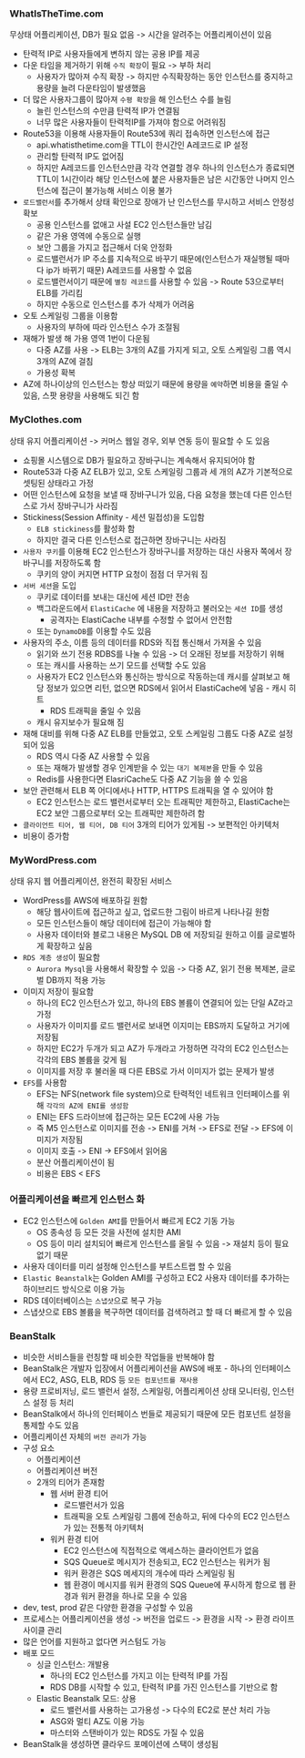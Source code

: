 ### WhatIsTheTime.com 
무상태 어플리케이션, DB가 필요 없음 -> 시간을 알려주는 어플리케이션이 있음
- 탄력적 IP로 사용자들에게 변하지 않는 공용 IP를 제공
- 다운 타임을 제거하기 위해 `수직 확장`이 필요 -> 부하 처리
	- 사용자가 많아져 수직 확장 -> 하지만 수직확장하는 동안 인스턴스를 중지하고 용량을 늘려 다운타임이 발생했음
- 더 많은 사용자그룹이 많아져 `수평 확장`을 해 인스턴스 수를 늘림
	- 늘린 인스턴스의 수만큼 탄력적 IP가 연결됨
	- 너무 많은 사용자들이 탄력적IP를 가져야 함으로 어려워짐
- Route53을 이용해 사용자들이 Route53에 쿼리 접속하면 인스턴스에 접근
	- api.whatisthetime.com을 TTL이 한시간인 A레코드로 IP 설정
	- 관리할 탄력적 IP도 없어짐
	- 하지만 A레코드를 인스턴스만큼 각각 연결할 경우 하나의 인스턴스가 종료되면 TTL이 1시간이라 해당 인스턴스에 붙은 사용자들은 남은 시간동안 나머지 인스턴스에 접근이 불가능해 서비스 이용 불가
- `로드밸런서`를 추가해서 상태 확인으로 장애가 난 인스턴스를 무시하고 서비스 안정성 확보
	- 공용 인스턴스를 없애고 사설 EC2 인스턴스들만 남김
	- 같은 가용 영역에 수동으로 실행
	- 보안 그룹을 가지고 접근해서 더욱 안정화
	- 로드밸런서가 IP 주소를 지속적으로 바꾸기 때문에(인스턴스가 재실행될 때마다 ip가 바뀌기 때문) A레코드를 사용할 수 없음
	- 로드밸런서이기 때문에 `별칭 레코드`를 사용할 수 있음 -> Route 53으로부터 ELB를 가리킴
	- 하지만 수동으로 인스턴스를 추가 삭제가 어려움
- 오토 스케일링 그룹을 이용함
	- 사용자의 부하에 따라 인스턴스 수가 조절됨
- 재해가 발생 해 가용 영역 1번이 다운됨
	- 다중 AZ를 사용 -> ELB는 3개의 AZ를 가지게 되고, 오토 스케일링 그룹 역시 3개의 AZ에 걸침
	- 가용성 확복
- AZ에 하나이상의 인스턴스는 항상 떠있기 때문에 용량을 `예약`하면 비용을 줄일 수 있음, 스팟 용량을 사용해도 되긴 함
### MyClothes.com
상태 유지 어플리케이션 -> 커머스 웹일 경우, 외부 연동 등이 필요할 수 도 있음
- 쇼핑몰 시스템으로 DB가 필요하고 장바구니는 계속해서 유지되어야 함
- Route53과 다중 AZ ELB가 있고, 오토 스케일링 그룹과 세 개의 AZ가 기본적으로 셋팅된 상태라고 가정
- 어떤 인스턴스에 요청을 보낼 때 장바구니가 있음, 다음 요청을 했는데 다른 인스턴스로 가서 장바구니가 사라짐
- Stickiness(Session Affinity - 세션 밀접성)을 도입함
	- `ELB stickiness`를 활성화 함
	- 하지만 결국 다른 인스턴스로 접근하면 장바구니는 사라짐
- `사용자 쿠키`를 이용해 EC2 인스턴스가 장바구니를 저장하는 대신 사용자 쪽에서 장바구니를 저장하도록 함
	- 쿠키의 양이 커지면 HTTP 요청이 점점 더 무거워 짐
- `서버 세션`을 도입
	- 쿠키로 데이터를 보내는 대신에 세션 ID만 전송
	- 백그라운드에서 `ElastiCache` 에 내용을 저장하고 불러오는 `세션 ID`를 생성
		- 공격자는 ElastiCache 내부를 수정할 수 없어서 안전함
	- 또는 `DynamoDB`를 이용할 수도 있음
- 사용자의 주소, 이름 등의 데이터를 RDS와 직접 통신해서 가져올 수 있음
	- 읽기와 쓰기 전용 RDBS를 나눌 수 있음 -> 더 오래된 정보를 저장하기 위해
	- 또는 캐시를 사용하는 쓰기 모드를 선택할 수도 있음
	- 사용자가 EC2 인스턴스와 통신하는 방식으로 작동하는데 캐시를 살펴보고 해당 정보가 있으면 리턴, 없으면 RDS에서 읽어서 ElastiCache에 넣음 - 캐시 히트
		- RDS 트래픽을 줄일 수 있음
	- 캐시 유지보수가 필요해 짐
- 재해 대비를 위해 다중 AZ ELB를 만들었고, 오토 스케일링 그룹도 다중 AZ로 설정되어 있음
	- RDS 역시 다중 AZ 사용할 수 있음
	- 또는 재해가 발생할 경우 인계받을 수 있는 `대기 복제본`을 만들 수 있음
	- Redis를 사용한다면 ElasriCache도 다중 AZ 기능을 쓸 수 있음
- 보안 관련해서 ELB 쪽 어디에서나 HTTP, HTTPS 트래픽을 열 수 있어야 함
	- EC2 인스턴스는 로드 밸런서로부터 오는 트래픽만 제한하고, ElastiCache는 EC2 보안 그룹으로부터 오는 트래픽만 제한하려 함
- `클라이언트 티어, 웹 티어, DB 티어` 3개의 티어가 있게됨 -> 보편적인 아키텍처
-  비용이 증가함
### MyWordPress.com
상태 유지 웹 어플리케이션, 완전히 확장된 서비스
- WordPress를 AWS에 배포하길 원함
	- 해당 웹사이트에 접근하고 싶고, 업로드한 그림이 바르게 나타나길 원함
	- 모든 인스턴스들이 해당 데이터에 접근이 가능해야 함
	- 사용자 데이터와 블로그 내용은 MySQL DB 에 저장되길 원하고 이를 글로벌하게 확장하고 싶음
- `RDS 계층 생성`이 필요함
	- `Aurora Mysql`을 사용해서 확장할 수 있음 -> 다중 AZ, 읽기 전용 복제본, 글로벌 DB까지 적용 가능
- 이미지 저장이 필요함
	- 하나의 EC2 인스턴스가 있고, 하나의 EBS 볼륨이 연결되어 있는 단일 AZ라고 가정
	- 사용자가 이미지를 로드 밸런서로 보내면 이지미는 EBS까지 도달하고 거기에 저장됨
	- 하지만 EC2가 두개가 되고 AZ가 두개라고 가정하면 각각의 EC2 인스턴스는 각각의 EBS 볼륨을 갖게 됨
	- 이미지를 저장 후 불러올 때 다른 EBS로 가서 이미지가 없는 문제가 발생
- `EFS`를 사용함
	- EFS는 NFS(network file system)으로 탄력적인 네트워크 인터페이스를 위해 `각각의 AZ에 ENI를 생성함`
	- ENI는 EFS 드라이브에 접근하는 모든 EC2에 사용 가능
	- 즉 M5 인스턴스로 이미지를 전송 -> ENI를 거쳐 -> EFS로 전달 -> EFS에 이미지가 저장됨
	- 이미지 호출 -> ENI -> EFS에서 읽어옴
	- 분산 어플리케이션이 됨
	- 비용은 EBS < EFS
### 어플리케이션을 빠르게 인스턴스 화
- EC2 인스턴스에 `Golden AMI`를 만들어서 빠르게 EC2 기동 가능
	- OS 종속성 등 모든 것을 사전에 설치한 AMI
	- OS 등이 미리 설치되어 빠르게 인스턴스를 올릴 수 있음 -> 재설치 등이 필요 없기 때문
- 사용자 데이터를 미리 설정해 인스턴스를 부트스트랩 할 수 있음
- `Elastic Beanstalk`는 Golden AMI를 구성하고 EC2 사용자 데이터를 추가하는 하이브리드 방식으로 이용 가능
- RDS 데이터베이스는 `스냅샷`으로 복구 가능
- 스냅샷으로 EBS 볼륨을 복구하면 데이터를 검색하려고 할 때 더 빠르게 할 수 있음
### BeanStalk
- 비슷한 서비스들을 런칭할 때 비슷한 작업들을 반복해야 함
- BeanStalk은 개발자 입장에서 어플리케이션을 AWS에 배포 - 하나의 인터페이스에서 EC2, ASG, ELB, RDS 등 `모든 컴포넌트를 재사용`
- 용량 프로비저닝, 로드 밸런서 설정, 스케일링, 어플리케이션 상태 모니터링, 인스턴스 설정 등 처리
- BeanStalk에서 하나의 인터페이스 번들로 제공되기 때문에 모든 컴포넌트 설정을 통제할 수도 있음
- 어플리케이션 자체의 `버전 관리`가 가능
- 구성 요소
	- 어플리케이션
	- 어플리케이션 버전
	- 2개의 티어가 존재함
		- 웹 서버 환경 티어
			- 로드밸런서가 있음
			- 트래픽을 오토 스케일링 그룹에 전송하고, 뒤에 다수의 EC2 인스턴스가 있는 전통적 아키텍처
		- 워커 환경 티어
			- EC2 인스턴스에 직접적으로 액세스하는 클라이언트가 없음
			- SQS Queue로 메시지가 전송되고, EC2 인스턴스는 워커가 됨
			- 워커 환경은 SQS 메세지의 개수에 따라 스케일링 됨
			- 웹 환경이 메시지를 워커 환경의 SQS Queue에 푸시하게 함으로 웹 환경과 워커 환경을 하나로 모을 수 있음
- dev, test, prod 같은 다양한 환경을 구성할 수 있음
- 프로세스는 어플리케이션을 생성 -> 버전을 업로드 -> 환경을 시작 -> 환경 라이프 사이클 관리
- 많은 언어를 지원하고 없다면 커스텀도 가능
- 배포 모드
	- 싱글 인스턴스: 개발용
		- 하나의 EC2 인스턴스를 가지고 이는 탄력적 IP를 가짐
		- RDS DB를 시작할 수 있고, 탄력적 IP를 가진 인스턴스를 기반으로 함
	- Elastic Beanstalk 모드: 상용
		- 로드 밸런서를 사용하는 고가용성 -> 다수의 EC2로 분산 처리 가능
		- ASG와 멀티 AZ도 이용 가능
		- 마스터와 스탠바이가 있는 RDS도 가질 수 있음
- BeanStalk을 생성하면 클라우드 포메이션에 스택이 생성됨
